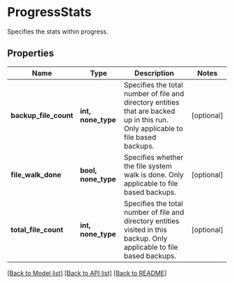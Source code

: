 # ProgressStats

Specifies the stats within progress.

## Properties
Name | Type | Description | Notes
------------ | ------------- | ------------- | -------------
**backup_file_count** | **int, none_type** | Specifies the total number of file and directory entities that are backed up in this run. Only applicable to file based backups. | [optional] 
**file_walk_done** | **bool, none_type** | Specifies whether the file system walk is done. Only applicable to file based backups. | [optional] 
**total_file_count** | **int, none_type** | Specifies the total number of file and directory entities visited in this backup. Only applicable to file based backups. | [optional] 

[[Back to Model list]](../README.md#documentation-for-models) [[Back to API list]](../README.md#documentation-for-api-endpoints) [[Back to README]](../README.md)


